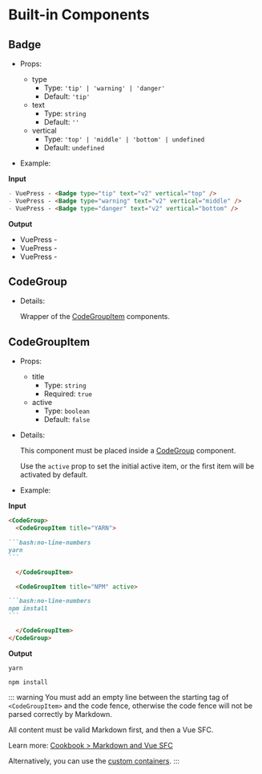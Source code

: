 # Built-in Components

<NpmBadge package="@vuepress/theme-default" />

## Badge <Badge text="badge" />

- Props:

  - type
    - Type: `'tip' | 'warning' | 'danger'`
    - Default: `'tip'`
  - text
    - Type: `string`
    - Default: `''`
  - vertical
    - Type: `'top' | 'middle' | 'bottom' | undefined`
    - Default: `undefined`

- Example:

**Input**

```md
- VuePress - <Badge type="tip" text="v2" vertical="top" />
- VuePress - <Badge type="warning" text="v2" vertical="middle" />
- VuePress - <Badge type="danger" text="v2" vertical="bottom" />
```

**Output**

- VuePress - <Badge type="tip" text="v2" vertical="top" />
- VuePress - <Badge type="warning" text="v2" vertical="middle" />
- VuePress - <Badge type="danger" text="v2" vertical="bottom" />

## CodeGroup

- Details:

  Wrapper of the [CodeGroupItem](#codegroupitem) components.

## CodeGroupItem

- Props:

  - title
    - Type: `string`
    - Required: `true`
  - active
    - Type: `boolean`
    - Default: `false`

- Details:

  This component must be placed inside a [CodeGroup](#codegroup) component.

  Use the `active` prop to set the initial active item, or the first item will be activated by default.

- Example:

**Input**

````md
<CodeGroup>
  <CodeGroupItem title="YARN">

```bash:no-line-numbers
yarn
```

  </CodeGroupItem>

  <CodeGroupItem title="NPM" active>

```bash:no-line-numbers
npm install
```

  </CodeGroupItem>
</CodeGroup>
````

**Output**

<CodeGroup>
  <CodeGroupItem title="YARN">

```bash:no-line-numbers
yarn
```

  </CodeGroupItem>

  <CodeGroupItem title="NPM" active>

```bash:no-line-numbers
npm install
```

  </CodeGroupItem>
</CodeGroup>

::: warning
You must add an empty line between the starting tag of `<CodeGroupItem>` and the code fence, otherwise the code fence will not be parsed correctly by Markdown.

All content must be valid Markdown first, and then a Vue SFC.

Learn more: [Cookbook > Markdown and Vue SFC](../../advanced/cookbook/markdown-and-vue-sfc.md)

Alternatively, you can use the [custom containers](./markdown.md#custom-containers).
:::
